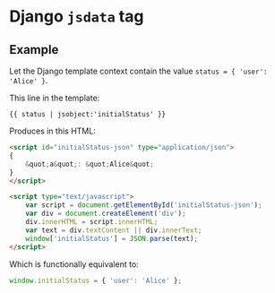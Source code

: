 # Django `jsdata` tag

## Example

Let the Django template context contain the value `status = { 'user': 'Alice' }`.

This line in the template:

```
{{ status | jsobject:'initialStatus' }}
```

Produces in this HTML:

```html
<script id="initialStatus-json" type="application/json">
{
    &quot;a&quot;: &quot;Alice&quot;
}
</script>

<script type="text/javascript">
    var script = document.getElementById('initialStatus-json');
    var div = document.createElement('div');
    div.innerHTML = script.innerHTML;
    var text = div.textContent || div.innerText;
    window['initialStatus'] = JSON.parse(text);
</script>
```

Which is functionally equivalent to:

```js
window.initialStatus = { 'user': 'Alice' };
```
